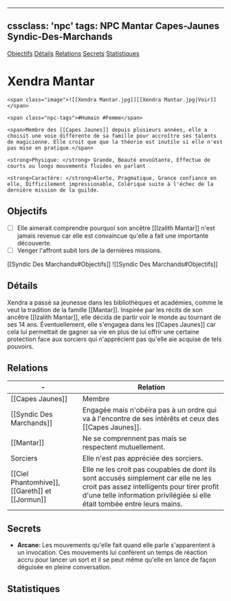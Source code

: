 
---
cssclass: 'npc'
tags: NPC Mantar Capes-Jaunes Syndic-Des-Marchands
---
<span class="nav">[Objectifs](#Objectifs) [Détails](#Détails)  [Relations](#Relations) [Secrets](#Secrets) [Statistiques](#Statistiques)</span>

# Xendra Mantar
```ad-desc
<span class="image">![[Xendra Mantar.jpg]][[Xendra Mantar.jpg|Voir]]</span>

<span class="npc-tags">#Humain #Femme</span>

<span>Membre des [[Capes Jaunes]] depuis plusieurs années, elle a choisit une voie différente de sa famille pour accroître ses talents de magicienne. Elle croit que que la théorie est inutile si elle n'est pas mise en pratique.</span>

<strong>Physique: </strong> Grande, Beauté envoûtante, Effectue de courts ou longs mouvements fluides en parlant

<strong>Caractère: </strong>Alerte, Pragmatique, Grance confiance en elle, Difficilement impressionable, Colérique suite à l'échec de la dernière mission de la guilde.

```

## Objectifs
- [ ] Elle aimerait comprendre pourquoi son ancêtre [[Izalith Mantar]] n'est jamais revenue car elle est convaincue qu'elle a fait une importante découverte.
- [ ] Venger l'affront subit lors de la dernières missions.

<span class="tab">[[Syndic Des Marchands#Objectifs]]</span>
<span class="embed-section tab">![[Syndic Des Marchands#Objectifs]]</span>

## Détails
Xendra a passé sa jeunesse dans les bibliothèques et académies, comme le veut la tradition de la famille [[Mantar]]. Inspirée par les récits de son ancêtre [[Izalith Mantar]], elle décida de partir voir le monde au tournant de ses 14 ans. Éventuellement, elle s'engagea dans les [[Capes Jaunes]] car cela lui permettait de gagner sa vie en plus de lui offrir une certaine protection face aux sorciers qui n'apprécient pas qu'elle aie acquise de tels pouvoirs.

## Relations
| -                        | Relation                                                                                               |
| ------------------------ | ------------------------------------------------------------------------------------------------------ |
| [[Capes Jaunes]]         | Membre                                                                                                 |
| [[Syndic Des Marchands]] | Engagée mais n'obéira pas à un ordre qui va à l'encontre de ses intérêts et ceux des [[Capes Jaunes]]. |
| [[Mantar]]               | Ne se comprennent pas mais se respectent mutuellement.                                                 |
| Sorciers                 | Elle n'est pas appréciée des sorciers.                                                                 |
| [[Ciel Phantomhive]], [[Gareth]] et [[Jormun]]                         | Elle ne les croit pas coupables de dont ils sont accusés simplement car elle ne les croit pas assez intelligents pour tirer profit d'une telle information privilégiée si elle était tombée entre leurs mains.                                                                                                       |

## Secrets
- <strong>Arcane: </strong> Les mouvements qu'elle fait quand elle parle s'apparentent à un invocation. Ces mouvements lui confèrent un temps de réaction accru pour lancer un sort et il se peut même qu'elle en lance de façon déguisée en pleine conversation.

## Statistiques